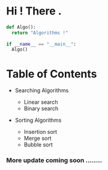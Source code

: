 # Hi ! There .

```py
def Algo():
  return "Algorithms !"
 
if __name__ == "__main__":
  Algo()
```

# Table of Contents
* Searching Algorithms 

  * Linear search
  * Binary search

* Sorting Algorithms 
  
  * Insertion sort
  * Merge sort 
  * Bubble sort 
  
 
### More update coming soon ........
